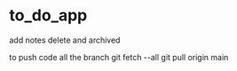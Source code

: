 # to_do_app
add notes delete and archived

to push code all the branch git fetch --all
git pull origin main
